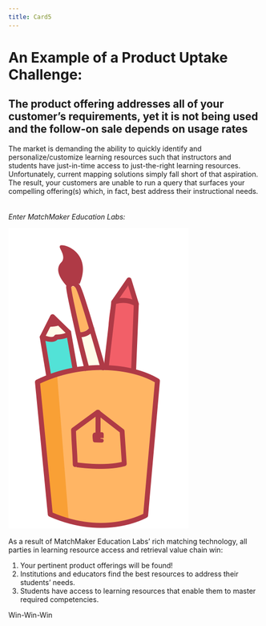 ```yaml
---
title: Card5
---
```

# An Example of a Product Uptake Challenge:

## The product offering addresses all of your customer’s requirements, yet it is not being used and the follow-on sale depends on usage rates

The market is demanding the ability to quickly identify and personalize/customize learning resources such that instructors and students have just-in-time access to just-the-right learning resources. Unfortunately, current mapping solutions simply fall short of that aspiration. The result, your customers are unable to run a query that surfaces your compelling offering(s) which, in fact, best address their instructional needs.<br/><br/><br/>*Enter MatchMaker Education Labs:*

![Alt Text for Sample Image](/mmassets/graphic_tools.svg)

As a result of MatchMaker Education Labs’ rich matching technology, all parties in learning resource access and retrieval value chain win:

1. Your pertinent product offerings will be found!
2. Institutions and educators find the best resources to address their students’ needs.
3. Students have access to learning resources that enable them to master required competencies.

Win-Win-Win   
